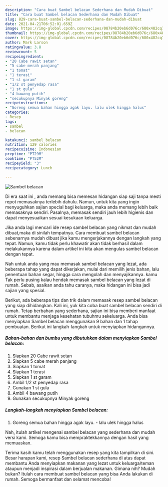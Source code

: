 ```yaml
---
description: "Cara buat Sambel belacan Sederhana dan Mudah Dibuat"
title: "Cara buat Sambel belacan Sederhana dan Mudah Dibuat"
slug: 829-cara-buat-sambel-belacan-sederhana-dan-mudah-dibuat
date: 2021-04-21T06:52:01.659Z
image: https://img-global.cpcdn.com/recipes/08784b20eb6d076c/680x482cq70/sambel-belacan-foto-resep-utama.jpg
thumbnail: https://img-global.cpcdn.com/recipes/08784b20eb6d076c/680x482cq70/sambel-belacan-foto-resep-utama.jpg
cover: https://img-global.cpcdn.com/recipes/08784b20eb6d076c/680x482cq70/sambel-belacan-foto-resep-utama.jpg
author: Mark Larson
ratingvalue: 3.8
reviewcount: 5
recipeingredient:
- "20 Cabe rawit setan"
- "5 cabe merah panjang"
- "1 tomat"
- "1 terasi"
- "1 st garam"
- "1/2 st penyedap rasa"
- "1 st gula"
- "4 bawang putih"
- "secukupnya Minyak goreng"
recipeinstructions:
- "Goreng semua bahan hingga agak layu. lalu ulek hingga halus"
categories:
- Resep
tags:
- sambel
- belacan

katakunci: sambel belacan 
nutrition: 129 calories
recipecuisine: Indonesian
preptime: "PT29M"
cooktime: "PT52M"
recipeyield: "3"
recipecategory: Lunch

---
```



![Sambel belacan](https://img-global.cpcdn.com/recipes/08784b20eb6d076c/680x482cq70/sambel-belacan-foto-resep-utama.jpg)

Di era  saat ini , anda memang bisa memesan hidangan siap saji tanpa mesti repot memasaknya terlebih dahulu. Namun, untuk kita yang ingin menyuguhkan sajian special bagi keluarga, maka anda memang lebih baik memasaknya sendiri. Pasalnya, memasak sendiri jauh lebih higienis dan dapat menyesuaikan sesuai kesukaan keluarga.

Jika anda lagi mencari ide resep sambel belacan yang nikmat dan mudah dibuat,maka di sinilah tempatnya. Cara membuat sambel belacan  sebenarnya mudah dibuat jika kamu mengerjakannya dengan langkah yang tepat. Namun, kamu tidak perlu khawatir akan tidak berhasil dalam melakukannya 
karena dalam artikel ini kita akan mengulas sambel belacan dengan tepat.  



Nah untuk anda yang mau memasak sambel belacan yang lezat, ada beberapa tahap yang dapat dikerjakan, mulai dari memilih jenis bahan, lalu penentuan bahan segar, hingga cara mengolah dan menyajikannya. kamu Tak perlu pusing kalau hendak memasak sambel belacan yang lezat di rumah. Sebab, asalkan anda  tahu caranya, maka hidangan ini bisa jadi sajian yang spesial.

Berikut, ada beberapa tips dan trik dalam memasak resep sambel belacan yang siap dihidangkan. Kali ini, yuk kita coba buat sambel belacan sendiri di rumah. Tetap berbahan yang sederhana, sajian ini bisa memberi manfaat untuk membantu menjaga kesehatan tubuhmu sekeluarga. Anda bisa menyiapkan Sambel belacan menggunakan 9 bahan dan 1 tahap pembuatan. Berikut ini langkah-langkah untuk menyiapkan hidangannya.

<!--inarticleads1-->

##### Bahan-bahan dan bumbu yang dibutuhkan dalam menyiapkan Sambel belacan:

1. Siapkan 20 Cabe rawit setan
1. Siapkan 5 cabe merah panjang
1. Siapkan 1 tomat
1. Siapkan 1 terasi
1. Siapkan 1 st garam
1. Ambil 1/2 st penyedap rasa
1. Gunakan 1 st gula
1. Ambil 4 bawang putih
1. Gunakan secukupnya Minyak goreng




<!--inarticleads2-->

##### Langkah-langkah menyiapkan Sambel belacan:

1. Goreng semua bahan hingga agak layu. - lalu ulek hingga halus




Nah, itulah artikel mengenai  sambel belacan  yang sederhana dan mudah versi kami. Semoga kamu bisa mempraktekkannya dengan hasil yang memuaskan. 

Terima kasih kamu telah menggunakan resep yang kita tampilkan di sini. Besar harapan kami, resep  Sambel belacan sederhana di atas dapat membantu Anda menyiapkan makanan yang lezat untuk keluarga/teman ataupun menjadi inspirasi dalam berjualan makanan. Gimana nih? Mudah bukan? Itulah cara membuat sambel belacan yang bisa Anda lakukan di rumah. Semoga bermanfaat dan selamat mencoba!


